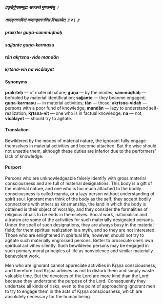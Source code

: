 ##### प्रकृतेर्गुणसम्मूढाः सज्जन्ते गुणकर्मसु ।
##### तानकृत्स्नविदो मन्दान्कृत्स्नविन्न विचालयेत् ॥ २९ ॥

##### prakṛter guṇa-sammūḍhāḥ
##### sajjante guṇa-karmasu
##### tān akṛtsna-vido mandān
##### kṛtsna-vin na vicālayet

#### Synonyms

**prakṛteḥ** — of material nature; **guṇa** — by the modes; **sammūḍhāḥ** — befooled by material identification; **sajjante** — they become engaged; **guṇa**-**karmasu** — in material activities; **tān** — those; **akṛtsna**-**vidaḥ** — persons with a poor fund of knowledge; **mandān** — lazy to understand self-realization; **kṛtsna**-**vit** — one who is in factual knowledge; **na** — not; **vicālayet** — should try to agitate.

#### Translation

Bewildered by the modes of material nature, the ignorant fully engage themselves in material activities and become attached. But the wise should not unsettle them, although these duties are inferior due to the performers’ lack of knowledge.

#### Purport

Persons who are unknowledgeable falsely identify with gross material consciousness and are full of material designations. This body is a gift of the material nature, and one who is too much attached to the bodily consciousness is called manda, or a lazy person without understanding of spirit soul. Ignorant men think of the body as the self; they accept bodily connections with others as kinsmanship, the land in which the body is obtained is their object of worship, and they consider the formalities of religious rituals to be ends in themselves. Social work, nationalism and altruism are some of the activities for such materially designated persons. Under the spell of such designations, they are always busy in the material field; for them spiritual realization is a myth, and so they are not interested. Those who are enlightened in spiritual life, however, should not try to agitate such materially engrossed persons. Better to prosecute one’s own spiritual activities silently. Such bewildered persons may be engaged in such primary moral principles of life as nonviolence and similar materially benevolent work.

Men who are ignorant cannot appreciate activities in Kṛṣṇa consciousness, and therefore Lord Kṛṣṇa advises us not to disturb them and simply waste valuable time. But the devotees of the Lord are more kind than the Lord because they understand the purpose of the Lord. Consequently they undertake all kinds of risks, even to the point of approaching ignorant men to try to engage them in the acts of Kṛṣṇa consciousness, which are absolutely necessary for the human being.